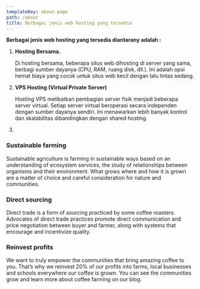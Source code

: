 ```yaml
---
templateKey: about-page
path: /about
title: Berbagai jenis web hosting yang tersedia
---
```

**Berbagai jenis web hosting yang tersedia diantarany adalah :**

1. **Hosting Bersama.**

    Di hosting bersama, beberapa situs web dihosting di server yang sama, berbagi sumber dayanya (CPU, RAM, ruang disk, dll.). Ini adalah opsi hemat biaya yang cocok untuk situs web kecil dengan lalu lintas sedang.
2. **VPS Hosting (Virtual Private Server)**

   Hosting VPS melibatkan pembagian server fisik menjadi beberapa server virtual. Setiap server virtual beroperasi secara independen dengan sumber dayanya sendiri. Ini menawarkan lebih banyak kontrol dan skalabilitas dibandingkan dengan shared hosting.
3.



### Sustainable farming

Sustainable agriculture is farming in sustainable ways based on an understanding of ecosystem services, the study of relationships between organisms and their environment. What grows where and how it is grown are a matter of choice and careful consideration for nature and communities.

### Direct sourcing

Direct trade is a form of sourcing practiced by some coffee roasters. Advocates of direct trade practices promote direct communication and price negotiation between buyer and farmer, along with systems that encourage and incentivize quality.

### Reinvest profits

We want to truly empower the communities that bring amazing coffee to you. That’s why we reinvest 20% of our profits into farms, local businesses and schools everywhere our coffee is grown. You can see the communities grow and learn more about coffee farming on our blog.